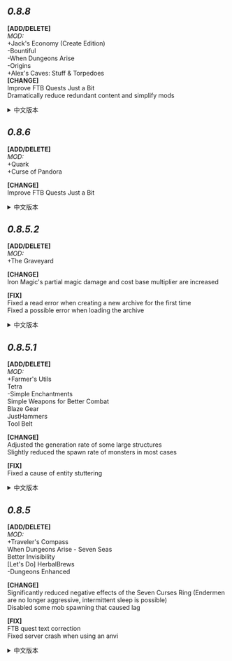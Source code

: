***0.8.8***
---
**[ADD/DELETE]**    
*MOD:*  
+Jack's Economy (Create Edition)  
-Bountiful  
-When Dungeons Arise  
-Origins  
+Alex's Caves: Stuff & Torpedoes  
**[CHANGE]**  
Improve FTB Quests Just a Bit  
Dramatically reduce redundant content and simplify mods  
<details>
<summary>中文版本</summary>

**[ADD/DELETE]**    
*MOD:*  
+Jack's Economy (Create Edition)  
-Bountiful  
-When Dungeons Arise  
-Origins  
+Alex's Caves: Stuff & Torpedoes  
**[改变]**  
新增部分ftb任务  
大幅度减少冗余内容 简化模组  
</details>








***0.8.6***
---
**[ADD/DELETE]**  
*MOD:*  
+Quark  
+Curse of Pandora  

**[CHANGE]**  
Improve FTB Quests Just a Bit  
<details>
<summary>中文版本</summary>
  
**[添加/删除]**  
*MOD:*  
+Quark  
+Curse of Pandora  

**[改变]**  
新增部分ftb任务
</details>







***0.8.5.2***
---
**[ADD/DELETE]**  
*MOD:*  
+The Graveyard  

**[CHANGE]**  
Iron Magic's partial magic damage and cost base multiplier are increased  

**[FIX]**  
Fixed a read error when creating a new archive for the first time    
Fixed a possible error when loading the archive    
<details>
<summary>中文版本</summary>
  
**[添加/删除]**  
*MOD:*  
+The Graveyard  

**[改变]**  
铁魔法的部分魔法伤害以及消耗基础倍率增强

**[修复]**  
修复第一次新建存档时的读取错误  
修复存档加载时可能出现的错误  
</details>





***0.8.5.1***
---
**[ADD/DELETE]**  
*MOD:*  
+Farmer's Utils    
Tetra  
-Simple Enchantments  
Simple Weapons for Better Combat  
Blaze Gear  
JustHammers  
Tool Belt

**[CHANGE]**  
Adjusted the generation rate of some large structures    
Slightly reduced the spawn rate of monsters in most cases

**[FIX]**  
Fixed a cause of entity stuttering  
<details>
<summary>中文版本</summary>
  
**[添加/删除]**  
*MOD:*  
+Farmer's Utils    
Tetra  
-Simple Enchantments  
Simple Weapons for Better Combat  
Blaze Gear  
JustHammers  
Tool Belt

**[改变]**  
调整部分大型结构的生成率  
略微降低大部分情况下的怪物生成率

**[修复]**  
修复可能导致的实体卡顿
</details>



***0.8.5***
---
**[ADD/DELETE]**  
*MOD:*  
+Traveler's Compass  
When Dungeons Arise - Seven Seas  
Better Invisibility  
[Let's Do] HerbalBrews  
-Dungeons Enhanced

**[CHANGE]**  
Significantly reduced negative effects of the Seven Curses Ring (Endermen are no longer aggressive, intermittent sleep is possible)  
Disabled some mob spawning that caused lag

**[FIX]**  
FTB quest text correction  
Fixed server crash when using an anvi
<details>
<summary>中文版本</summary>
  
**[添加/删除]**  
*MOD:*  
+Traveler's Compass   
When Dungeons Arise - Seven Seas  
Better Invisibility  
[Let's Do] HerbalBrews  
-Dungeons Enhanced

**[改变]**  
七咒之戒的负面效果大幅度下调(末影人不再具有攻击性,可以间歇性睡觉)  
禁用了部分导致卡顿的生物生成

**[修复]**  
FTB任务文本更正  
修复服务端使用铁砧崩溃
</details>

